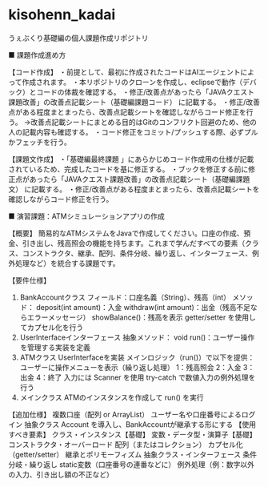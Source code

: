 # kisohenn_kadai
うぇぶくり基礎編の個人課題作成リポジトリ

■ 課題作成進め方

【コード作成】
・前提として、最初に作成されたコードはAIエージェントによって作成されます。
・本リポジトリのクローンを作成し、eclipseで動作（デバック）とコードの体裁を確認する。
・修正/改善点があったら「JAVAクエスト課題改善」の改善点記載シート（基礎編課題コード） に記載する。
・修正/改善点がある程度まとまったら、改善点記載シートを確認しながらコード修正を行う。
→改善点記載シートにまとめる目的はGitのコンフリクト回避のため、他の人の記載内容も確認する。
・コード修正をコミット/プッシュする際、必ずプルかフェッチを行う。

【課題文作成】
・「基礎編最終課題 」にあらかじめコード作成用の仕様が記載されているため、完成したコードを基に修正する。
・ブックを修正する前に修正点があったら「JAVAクエスト課題改善」の改善点記載シート（基礎編課題文） に記載する。
・修正/改善点がある程度まとまったら、改善点記載シートを確認しながらコード修正を行う。

■ 演習課題：ATMシミュレーションアプリの作成

【概要】
簡易的なATMシステムをJavaで作成してください。口座の作成、預金、引き出し、残高照会の機能を持ちます。これまで学んだすべての要素（クラス、コンストラクタ、継承、配列、条件分岐、繰り返し、インターフェース、例外処理など）を統合する課題です。

【要件仕様】
1. BankAccountクラス
フィールド：口座名義（String）、残高（int）
メソッド：
deposit(int amount)：入金
withdraw(int amount)：出金（残高不足ならエラーメッセージ）
showBalance()：残高を表示
getter/setter を使用してカプセル化を行う
2. UserInterfaceインターフェース
抽象メソッド：
void run()：ユーザー操作を管理する実装を定義
3. ATMクラス
UserInterfaceを実装
メインロジック（run()）で以下を提供：
ユーザーに操作メニューを表示（繰り返し処理）
1：残高照会
2：入金
3：出金
4：終了
入力には Scanner を使用
try-catch で数値入力の例外処理を行う
4. メインクラス
ATMのインスタンスを作成して run() を実行

【追加仕様】
複数口座（配列 or ArrayList）
ユーザー名や口座番号によるログイン
抽象クラス Account を導入し、BankAccountが継承する形にする
【使用すべき要素】
クラス・インスタンス【基礎】
変数・データ型・演算子【基礎】
コンストラクタ・オーバーロード
配列（またはコレクション）
カプセル化（getter/setter）
継承とポリモーフィズム
抽象クラス・インターフェース
条件分岐・繰り返し
static変数（口座番号の連番などに）
例外処理（例：数字以外の入力、引き出し額の不正など）
